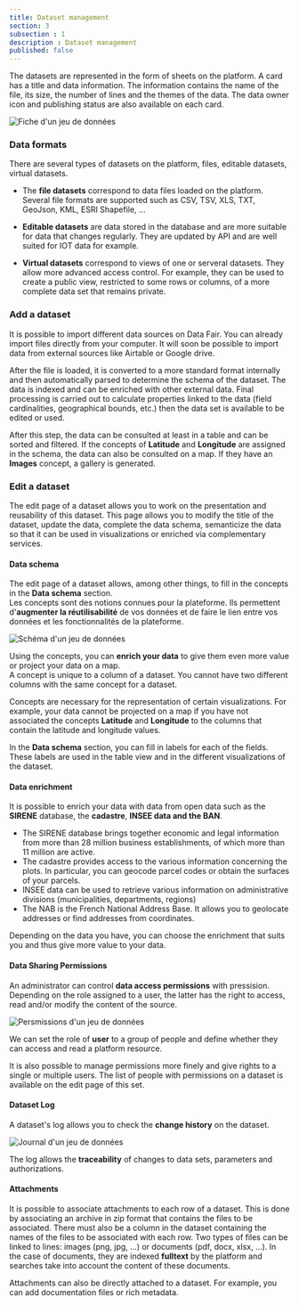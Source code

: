```yaml
---
title: Dataset management
section: 3
subsection : 1
description : Dataset management
published: false
---
```


The datasets are represented in the form of sheets on the platform. A card has a title and data information. The information contains the name of the file, its size, the number of lines and the themes of the data. The data owner icon and publishing status are also available on each card.

![Fiche d'un jeu de données](./images/functional-presentation/jeu-2.jpg)

### Data formats

There are several types of datasets on the platform, files, editable datasets, virtual datasets.

* The **file datasets** correspond to data files loaded on the platform. Several file formats are supported such as CSV, TSV, XLS, TXT, GeoJson, KML, ESRI Shapefile, …

* **Editable datasets** are data stored in the database and are more suitable for data that changes regularly. They are updated by API and are well suited for IOT data for example.

* **Virtual datasets** correspond to views of one or serveral datasets. They allow more advanced access control. For example, they can be used to create a public view, restricted to some rows or columns, of a more complete data set that remains private.

### Add a dataset
It is possible to import different data sources on Data Fair. You can already import files directly from your computer. It will soon be possible to import data from external sources like Airtable or Google drive.

After the file is loaded, it is converted to a more standard format internally and then automatically parsed to determine the schema of the dataset. The data is indexed and can be enriched with other external data. Final processing is carried out to calculate properties linked to the data (field cardinalities, geographical bounds, etc.) then the data set is available to be edited or used.

After this step, the data can be consulted at least in a table and can be sorted and filtered. If the concepts of **Latitude** and **Longitude** are assigned in the schema, the data can also be consulted on a map. If they have an **Images** concept, a gallery is generated.

### Edit a dataset

The edit page of a dataset allows you to work on the presentation and reusability of this dataset. This page allows you to modify the title of the dataset, update the data, complete the data schema, semanticize the data so that it can be used in visualizations or enriched via complementary services.

#### Data schema

The edit page of a dataset allows, among other things, to fill in the concepts in the **Data schema** section.  
Les concepts sont des notions connues pour la plateforme. Ils permettent d'**augmenter la réutilisabilité** de vos données et de faire le lien entre vos données et les fonctionnalités de la plateforme.

![Schéma d'un jeu de données](./images/functional-presentation/schema.jpg)


Using the concepts, you can **enrich your data** to give them even more value or project your data on a map.  
A concept is unique to a column of a dataset. You cannot have two different columns with the same concept for a dataset.

Concepts are necessary for the representation of certain visualizations. For example, your data cannot be projected on a map if you have not associated the concepts **Latitude** and **Longitude** to the columns that contain the latitude and longitude values.

In the **Data schema** section, you can fill in labels for each of the fields. These labels are used in the table view and in the different visualizations of the dataset.

#### Data enrichment

It is possible to enrich your data with data from open data such as the **SIRENE** database, the **cadastre**, **INSEE data and the BAN**.
* The SIRENE database brings together economic and legal information from more than 28 million business establishments, of which more than 11 million are active.
* The cadastre provides access to the various information concerning the plots. In particular, you can geocode parcel codes or obtain the surfaces of your parcels.
* INSEE data can be used to retrieve various information on administrative divisions (municipalities, departments, regions)
* The NAB is the French National Address Base. It allows you to geolocate addresses or find addresses from coordinates.

Depending on the data you have, you can choose the enrichment that suits you and thus give more value to your data.

#### Data Sharing Permissions

An administrator can control **data access permissions** with pressision. Depending on the role assigned to a user, the latter has the right to access, read and/or modify the content of the source.

![Persmissions d'un jeu de données](./images/functional-presentation/permissions.jpg)

We can set the role of **user** to a group of people and define whether they can access and read a platform resource.

It is also possible to manage permissions more finely and give rights to a single or multiple users. The list of people with permissions on a dataset is available on the edit page of this set.

#### Dataset Log

A dataset's log allows you to check the **change history** on the dataset.

![Journal d'un jeu de données](./images/functional-presentation/journal.jpg)

The log allows the **traceability** of changes to data sets, parameters and authorizations.

#### Attachments

It is possible to associate attachments to each row of a dataset. This is done by associating an archive in zip format that contains the files to be associated. There must also be a column in the dataset containing the names of the files to be associated with each row. Two types of files can be linked to lines: images (png, jpg, …) or documents (pdf, docx, xlsx, …). In the case of documents, they are indexed **fulltext** by the platform and searches take into account the content of these documents.

Attachments can also be directly attached to a dataset. For example, you can add documentation files or rich metadata.
